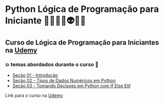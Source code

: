 # Python Lógica de Programação para Iniciante 👩🏻‍💻🤯👽🤖🐍
## Curso de Lógica de Programação para Iniciantes na [Udemy](https://www.udemy.com/course/formacao-python-modulo-basico/)
### 💥 temas abordados durante o curso 🚀
- [Seção 01 - Introdução](https://github.com/romulovieira777/Python_Logica_de_Programacao_para_Iniciantes/tree/master/Secao_01_Introducao)
- [Seção 02 - Tipos de Dados Numéricos em Python](https://github.com/romulovieira777/Python_Logica_de_Programacao_para_Iniciantes/tree/master/Secao_02_Tipos_de_Dados_Numericos_em_Python)
- [Seção 03 - Tomando Decisoes em Python com If Else Elif]()

Link para o curso na [Udemy](https://www.udemy.com/course/formacao-python-modulo-basico/)

